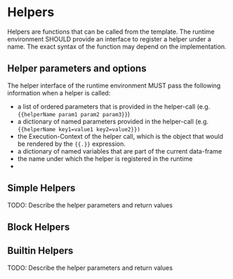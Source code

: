 # Helpers

Helpers are functions that can be called from the template. The runtime environment SHOULD provide an interface to register a helper under a name. The exact syntax of the function may depend on the implementation.

## Helper parameters and options

The helper interface of the runtime environment MUST pass the following information when a helper is called:

* a list of ordered parameters that is provided in the helper-call (e.g. `{{helperName param1 param2 param3}}`)
* a dictionary of named parameters provided in the helper-call (e.g. `{{helperName key1=value1 key2=value2}})`
* the Execution-Context of the helper call, which is the object that would be rendered by the `{{.}}` expression.
* a dictionary of named variables that are part of the current data-frame
* the name under which the helper is registered in the runtime
* 

## Simple Helpers



TODO: Describe the helper parameters and return values

## Block Helpers

## Builtin Helpers

TODO: Describe the helper parameters and return values

